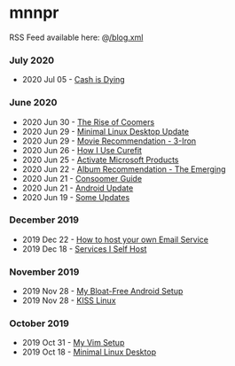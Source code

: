 # mnnpr

RSS Feed available here: @[/blog.xml](/blog.xml)

### July 2020
- 2020 Jul 05 - [Cash is Dying](/cash.html)

### June 2020
- 2020 Jun 30 - [The Rise of Coomers](/coomers.html)
- 2020 Jun 29 - [Minimal Linux Desktop Update](/rice2.html)
- 2020 Jun 29 - [Movie Recommendation - 3-Iron](/3_iron.html)
- 2020 Jun 26 - [How I Use Curefit](/curefit.html)
- 2020 Jun 25 - [Activate Microsoft Products](/microsoft_activation.html)
- 2020 Jun 22 - [Album Recommendation - The Emerging](/the_emerging.html)
- 2020 Jun 21 - [Consoomer Guide](/consoom.html)
- 2020 Jun 21 - [Android Update](/android_update.html)
- 2020 Jun 19 - [Some Updates](/updates.html)

### December 2019
- 2019 Dec 22 - [How to host your own Email Service](/email.html)
- 2019 Dec 18 - [Services I Self Host](/selfhosting.html)

### November 2019
- 2019 Nov 28 - [My Bloat-Free Android Setup](/android.html)
- 2019 Nov 28 - [KISS Linux](/kiss.html)

### October 2019
- 2019 Oct 31 - [My Vim Setup](/vim.html)
- 2019 Oct 18 - [Minimal Linux Desktop](/rice.html)
